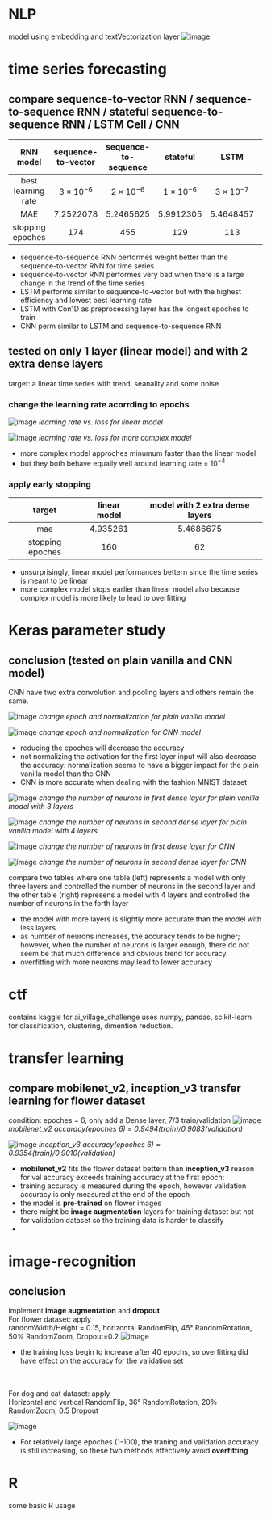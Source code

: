# NLP
model using embedding and textVectorization layer
![image](https://user-images.githubusercontent.com/77596290/217428943-7c110b06-b6ef-41ee-9f5a-e579a423de10.png)


# time series forecasting
## compare sequence-to-vector RNN / sequence-to-sequence RNN / stateful sequence-to-sequence RNN / LSTM Cell / CNN
|  RNN model          |   sequence-to-vector   |   sequence-to-sequence | stateful | LSTM | LSTM with Conv1D as Preprocessing | WaveNet
| :-----:          | :---:            | :---:                             | :---: | :---:|  :---:|  :---:|
| best learning rate |  $3 \times 10^{-6}$ | $2 \times 10^{-6}$ | $1 \times 10^{-6}$ | $3 \times 10^{-7}$ | $6 \times 10^{-6}$ |$3 \times 10^{-3}$ |
|   MAE            |   7.2522078       |   5.2465625    | 5.9912305                        | 5.4648457 | 6.797924 |  5.760452|
|stopping epoches  |   174      |   455                              |  129 | 113| over 1000 | 169 |
- sequence-to-sequence RNN performes weight better than  the sequence-to-vector RNN for time series
- sequence-to-vector RNN performes very bad when there is a large change in the trend of the time series  
- LSTM performs similar to sequence-to-vector but with the highest efficiency and lowest best learning rate
- LSTM with Con1D as preprocessing layer has the longest epoches to train
- CNN perm similar to LSTM and sequence-to-sequence RNN
   
  

## tested on only 1 layer (linear model) and with 2 extra dense layers
target: a linear time series with trend, seanality and some noise
### change the learning rate acorrding to epochs

![image](https://user-images.githubusercontent.com/77596290/210108084-b23a3eb0-97ff-4bbc-a4cc-c03f307a372c.png)
*learning rate vs. loss for linear model*

![image](https://user-images.githubusercontent.com/77596290/210108104-4faebdd9-0b9d-40a5-85dc-51b085de28b0.png)
*learning rate vs. loss for more complex model*

- more complex model approches minumum faster than the linear model
- but they both behave equally well around learning rate = $10^{-4}$

### apply early stopping
|  target          |   linear model   |   model with 2 extra dense layers |
| :-----:          | :---:            | :---:                             |
|   mae            |   4.935261       |   5.4686675                           |
|stopping epoches  |   160   |   62                             |
- unsurprisingly, linear model performances bettern since the time series is meant to be linear
- more complex model stops earlier than linear model also because complex model is more likely to lead to overfitting

# Keras parameter study
## conclusion (tested on **plain vanilla** and **CNN** model)
CNN have two extra convolution and pooling layers and others remain the same.

![image](https://user-images.githubusercontent.com/77596290/202949015-05f37562-48f4-467d-bbdc-5fca0fd1fab6.png)
*change epoch and normalization for plain vanilla model*

![image](https://user-images.githubusercontent.com/77596290/202955224-38fbf2a6-4f02-4012-b9af-6c0cbd5a1cba.png)
*change epoch and normalization for CNN model*

- reducing the epoches will decrease the accuracy
- not normalizing the activation for the first layer input will also decrease the accuracy: normalization seems to have a bigger impact for the plain vanilla model than the CNN
- CNN is more accurate when dealing with the fashion MNIST dataset

![image](https://user-images.githubusercontent.com/77596290/202863296-31bb1a40-268f-409e-ab98-ffad224c5299.png)
*change the number of neurons in first dense layer for plain vanilla model with 3 layers*

![image](https://user-images.githubusercontent.com/77596290/202863307-4a4567ec-adf4-4e82-887f-0c9b9a46bd0f.png)
*change the number of neurons in second dense layer for plain vanilla model with 4 layers*


![image](https://user-images.githubusercontent.com/77596290/202951821-9c2facab-bd79-4e2b-9212-4341cd01bb38.png)
*change the number of neurons in first dense layer for CNN*

![image](https://user-images.githubusercontent.com/77596290/202953633-18fae1dd-a351-4ce6-bd52-3791c264d1a8.png)
*change the number of neurons in second dense layer for CNN*


compare two tables where one table (left) represents a model with only three layers and controlled the number of neurons in the second layer and the other table (right) represens a model with 4 layers and controlled the number of neurons in the forth layer
- the model with more layers is slightly more accurate than the model with less layers
- as number of neurons increases, the accuracy tends to be higher; however, when the number of neurons is larger enough, there do not seem be that much difference and obvious trend for accuracy.
- overfitting with more neurons may lead to lower accuracy

# ctf
contains kaggle for ai_village_challenge uses numpy, pandas, scikit-learn for classification, clustering, dimention reduction.  

# transfer learning
## compare mobilenet_v2, inception_v3 transfer learning for flower dataset
condition: epoches = 6, only add a Dense layer, 7/3 train/validation
![image](https://user-images.githubusercontent.com/77596290/204699775-b58f1d9d-00d2-4d9c-8852-2f5264b8fe07.png)
*mobilenet_v2 accuracy(epoches 6) = 0.9494(train)/0.9083(validation)*

![image](https://user-images.githubusercontent.com/77596290/204699889-01de2099-e617-4297-9cdf-24fe20f98cec.png)
*inception_v3 accuracy(epoches 6) = 0.9354(train)/0.9010(validation)*

- **mobilenet_v2** fits the flower dataset bettern than **inception_v3**
reason for val accuracy exceeds training accuracy at the first epoch:
- training accuracy is measured during the epoch, however validation accuracy is only measured at the end of the epoch
- the model is **pre-trained** on flower images 
- there might be **image augmentation** layers for training dataset but not for validation dataset so the training data is harder to classify
- 
# image-recognition
## conclusion
implement **image augmentation** and **dropout** <br />
For flower dataset: apply <br />
randomWidth/Height = 0.15, horizontal RandomFlip, 45&deg; RandomRotation, 50% RandomZoom, Dropout=0.2 
![image](https://user-images.githubusercontent.com/77596290/204006200-1a292407-a8c4-456f-81a8-cb3b36293f77.png)
- the training loss begin to increase after 40 epochs, so overfitting did have effect on the accuracy for the validation set <br />
<br />
<br />
For dog and cat dataset: apply <br />
Horizontal and vertical RandomFlip, 36&deg; RandomRotation, 20% RandomZoom, 0.5 Dropout

![image](https://user-images.githubusercontent.com/77596290/203888888-f261bdd2-d2b9-4f95-a142-505a113ee918.png)
- For relatively large epoches (1-100), the traning and validation accuracy is still increasing, so these two methods effectively avoid **overfitting**

# R
some basic R usage
